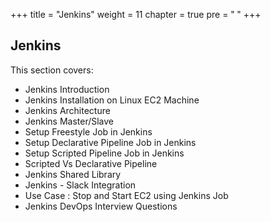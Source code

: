 +++
title = "Jenkins"
weight = 11
chapter = true
pre = "<b> </b>"
+++

## Jenkins

This section covers:
- Jenkins Introduction
- Jenkins Installation on Linux EC2 Machine
- Jenkins Architecture
- Jenkins Master/Slave
- Setup Freestyle Job in Jenkins
- Setup Declarative Pipeline Job in Jenkins
- Setup Scripted Pipeline Job in Jenkins
- Scripted Vs Declarative Pipeline
- Jenkins Shared Library
- Jenkins - Slack Integration 
- Use Case : Stop and Start EC2 using Jenkins Job
- Jenkins DevOps Interview Questions